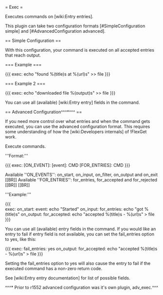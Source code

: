 = Exec = 

Executes commands on [wiki:Entry entries].

This plugin can take two configuration formats [#SimpleConfiguration simple] and [#AdvancedConfiguration advanced].

== Simple Configuration ==

With this configuration, your command is executed on all accepted entries that reach output.

=== Example ===

{{{
exec: echo "found %(title)s at %(url)s" >> file
}}}

=== Example 2 ===

{{{
exec: echo "downloaded file %(output)s" >> file
}}}


You can use all (available) [wiki:Entry entry] fields in the command.

== Advanced Configuration^^^*^^^ ==

If you need more control over what entries and when the command gets executed, you can use the advanced configuration format. This requires some understanding of how the [wiki:Developers internals] of !FlexGet work.

Execute commands.

'''Format:'''

{{{
exec:
  [ON_EVENT]:
    [event]: CMD
    [FOR_ENTRIES]: CMD
}}}

Available ''ON_EVENTS'': on_start, on_input, on_filter, on_output and on_exit
[[BR]]
Available ''FOR_ENTRIES'': for_entries, for_accepted and for_rejected
[[BR]]
[[BR]]
    
'''Example:'''

{{{    
exec: 
  on_start: 
    event: echo "Started"
  on_input:
    for_entries: echo "got %(title)s"
  on_output: 
    for_accepted: echo "accepted %(title)s - %(url)s" > file
}}}
    
You can use all (available) entry fields in the command. If you would like an entry to fail if entry field is not available, you can set the fail_entries option to yes, like this:

{{{
exec:
  fail_entries: yes
  on_output: 
    for_accepted: echo "accepted %(title)s - %(url)s" > file
}}}

Setting the fail_entries option to yes will also cause the entry to fail if the executed command has a non-zero return code.

See [wiki:Entry entry documentation] for list of possible fields.

^^^* Prior to r1552 advanced configuration was it's own plugin, adv_exec.^^^